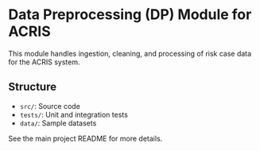 # Data Preprocessing (DP) Module for ACRIS

This module handles ingestion, cleaning, and processing of risk case data for the ACRIS system.

## Structure

- `src/`: Source code
- `tests/`: Unit and integration tests
- `data/`: Sample datasets

See the main project README for more details.
